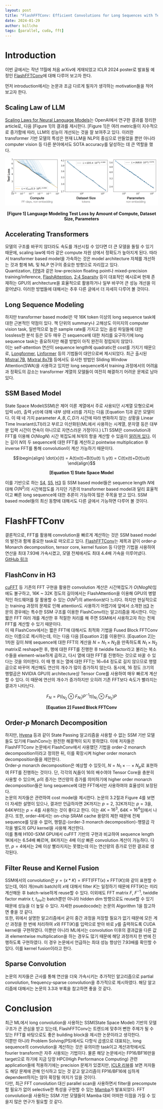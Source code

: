 ```yaml
---
layout: post
title: "FlashFFTConv: Efficient Convolutions for Long Sequences with Tensor Cores"
date: 2024-01-29
author: billcho
tags: [parallel, cuda, fft]
---
```


# Introduction
이번 글에서는 작년 11월에 처음 arXiv에 게재되었고 ICLR 2024 poster로 발표될 예정인 [FlashFFTConv](https://arxiv.org/abs/2311.05908)에 대해 다루어 보고자 한다.

먼저 introduction에서는 논문과 조금 다르게 필자가 생각하는 motivation들을 적어 보고자 한다.

## Scaling Law of LLM
[Scaling Laws for Neural Language Models](https://arxiv.org/abs/2001.08361)는 OpenAI에서 연구한 결과를 정리한 article로, 다음 [Figure 1]의 결과를 제시한다. [Figure 1]은 여러 metric들이 지수적으로 증가함에 따라, LLM의 성능이 개선되는 것을 잘 보여주고 있다. 이러한 transformer 기반 모델의 특성은 현재 LLM을 NLP의 중심으로 만들었을 뿐만 아니라 computer vision 등 다른 분야에서도 SOTA accuracy를 달성하는 데 큰 역할을 했다.

<p align="center"><img src="/assets/images/billcho/scaling-law-for-llm.png"></p>
<center><b>[Figure 1] Language Modeling Test Loss by Amount of Compute, Dataset Size, Parameters</b></center>

## Accelerating Transformers
모델의 구조를 바꾸지 않더라도 속도를 개선시킬 수 있다면 더 큰 모델을 돌릴 수 있기 때문에, scaling law에 따라 같은 compute 자원 상에서 정확도가 높아지게 된다. 따라서 transformer based model을 가속하는 것은 model architecture 자체를 개선하는 것과 함께 ML 및 NLP 연구의 중요한 방향으로 자리잡고 있다.  
Quantization, [FP8](https://arxiv.org/abs/2209.05433)과 같은 low-precision floating point나 mixed-precision training/inference, [FlashAttention](https://arxiv.org/abs/2205.14135), [2:4 Sparsity](https://arxiv.org/abs/2104.08378) 등이 대표적인 예시로써 현재 존재하는 GPU의 architecture을 효율적으로 활용하거나 일부 바꾸어 큰 성능 개선을 이끌어냈다. 이러한 방법들에 대해서는 추후 다른 글에서 더 자세히 다루어 볼 것이다.

## Long Sequence Modeling
하지만 transformer based model은 약 16K token 이상의 long sequence task에 대한 근본적인 약점이 있다. 책 단위의 summary나 고해상도 이미지의 computer vision task, 일반적으로 높은 sample rate를 가지고 있는 음성 파일들에 대한 lossless한 분석 등은 모두 매우 긴 sequence에 대한 처리를 요구하기에 long sequence task는 중요하지만 해결 방법이 아직 완전히 정립되지 않았다.  
이는 self-attention 연산이 sequence length에 quadratic한 cost를 가지기 때문으로, [Longformer](https://arxiv.org/abs/2004.05150), [Linformer](https://arxiv.org/abs/2006.04768) 등의 기법들이 대안으로써 제시되었다. 최근 출시된 [Mistral 7B](https://huggingface.co/mistralai/Mistral-7B-v0.1), [Mixtral 8x7B](https://huggingface.co/mistralai/Mixtral-8x7B-v0.1) 등에서도 유사한 방법인 Sliding Window Attention(SWA)을 사용하고 있지만 long sequence에서 training 과정에서의 어려움과 정확도의 감소는 transformer 계열의 모델들이 여전히 해결하기 어려운 문제로 남아 있다.

## SSM Based Model
State Space Model(SSM)은 제어 이론 계열에서 주로 사용되던 시계열 모형으로써 입력 $u(t)$, 출력 $y(t)$에 대해 내부 상태 $x(t)$를 가지는 다음 [Equation 1]과 같은 모델이다. 이 때 네 가지 parameter $A, B, C, D$가 시간에 따라 변화하지 않는 상황을 Linear Time Invariant(LTI)라고 부르고 이산화된(ML에서 사용하는 시계열, 문자열 등은 대부분 입력 시간이 연속이 아니므로 자연스러운 가정이다.) LTI SSM은 convolution과 FFT를 이용해 $O(NlogN)$ 시간 복잡도에 $N$개의 항을 계산할 수 있음이 [알려져 있다](https://arxiv.org/abs/2102.11417). 이는 길이 $N$의 두 sequence에 대한 FFT를 계산하고 pointwise multiplication 후 inverse FFT를 통해 convolution이 계산 가능하기 때문이다.  

$$\begin{align} \dot{x}(t) = A(t)x(t)+B(t)u(t) \\ y(t) = C(t)x(t)+D(t)u(t) \end{align}$$

<center><b>[Equation 1] State Space Model</b></center>

이를 기반으로 하는 [S4](https://arxiv.org/abs/2111.00396), [S5](https://arxiv.org/abs/2208.04933), [H3](https://arxiv.org/abs/2212.14052) 등 SSM based model들은 sequence length $N$에 대해 $O(N^2)$의 시간복잡도를 가지던 기존의 transformer based model과 달리 효율적이고 빠른 long sequence에 대한 추론이 가능하여 많은 주목을 받고 있다. SSM based model들의 최신 동향에 대해서도 다른 글에서 가능하면 다루어 볼 것이다.

# FlashFFTConv
결론적으로, FFT를 활용해 convolution을 빠르게 계산하는 것은 SSM based model의 발전과 함께 중요한 task로 떠오르고 있다. [FlashFFTConv](https://arxiv.org/abs/2311.05908)는 제목과 같이 order-$p$ Monarch decomposition, tensor core, kernel fusion 등 다양한 기법을 사용하여 연산을 최대 7.93배 가속시켰고, 모델 전체에서도 최대 4.4배 가속을 이루어냈다. [GitHub 링크](https://github.com/HazyResearch/flash-fft-conv)

## FlashConv in H3
[cuFFT](https://developer.nvidia.com/cufft) 등 기존의 FFT 구현을 활용한 convolution 계산은 시간복잡도가 $O(NlogN)$임에도 불구하고, 16K ~ 32K 정도의 길이에서는 FlashAttention을 이용해 GPU의 병렬적인 하드웨어를 잘 활용할 수 있는 $O(N^2)$의 attention보다 느리다. 하지만 현실적으로는 training 과정의 문제로 인해 attention도 사용하기 어렵기에 앞에서 소개한 [H3](https://arxiv.org/abs/2212.14052) 논문의 경우에는 특수한 SSM 구조를 이용한 FlashConv라는 알고리즘을 제시한다. 이는 짧은 FFT 여러 개를 계산한 후 적절한 처리를 해 주면 SSM에서 사용하고자 하는 전체 FFT를 계산할 수 있기 때문이다.  
이 때 FlashConv에서는 짧은 FFT에 대해서도 최적화 기법을 Fused Block FFTConv라는 이름으로 제시하는데, 이는 다음 다음 [Equation 2]를 이용한다. [Equation 2]는 1차원 길이 $N$에 sequence에 대한 FFT의 계산을 $N = N_{1} \times N_{2}$을 만족하도록 $N_{1} \times N_{2}$ matrix로 reshape한 후, 행에 대한 FFT를 진행한 후 twiddle factor라고 불리는 복소수들을 element-wise하게 곱하고, 다시 열에 대한 FFT를 진행하는 것으로 바꿀 수 있다는 것을 의미한다. 이 때 행 또는 열에 대한 FFT는 16~64 정도로 길지 않으므로 행렬곱으로 바꾸어 계산해도 연산의 개수가 많이 증가하지 않는다. 동시에, 16 정도 크기의 행렬곱은 NVIDIA GPU의 architecture상 Tensor Core를 사용하여 매우 빠르게 계산할 수 있다. 이 때문에 연산의 개수가 증가하지만 오히려 기존 FFT보다 속도가 빨라지는 결과가 나타난다.

$$F_{N} = P(I_{N_{2}} \otimes F_{N_{1}})P^{-1}t(I_{N_{1}} \otimes F_{N_{2}})P$$

<center><b>[Equation 2] Fused Block FFTConv</b></center>

## Order-$p$ Monarch Decomposition
하지만, [Hyena](https://arxiv.org/abs/2302.10866) 등과 같이 State Passing 알고리즘을 사용할 수 없는 SSM 기반 모델들도 있기에 FlashConv는 완전한 해결책이 되지 못하였다. 이에 저자들은 FlashFFTConv 논문에서 FlashConv에서 사용했던 기법을 order-$2$ monarch decomposition이라고 정의한 뒤, 이를 확장시켜 higher order monarch decomposition들을 제안한다.  
Order-$p$ monarch decomposition은 예상할 수 있듯이, $N = N_{1} \times \cdots \times N_{p}$로 표현하여 FFT를 진행하는 것이다. 단, 각각의 $N_{i}$들이 16의 배수여야 Tensor Core을 충분히 사용할 수 있으며, $p$의 증가는 연산량의 증가를 의미하기에 higher order monarch decomposition들은 long sequence에 대한 FFT에서만 사용하여야 효율성이 보장된다.  
논문의 저자들은 관련하여 cost model을 제시한다. 논문의 3.2절과 Figure 4를 보면 더 자세한 설명이 있으나, 결과만 언급하자면 2K까지는 $p=2$, 32K까지는 $p=3$을, 64K부터는 $p=4$를 사용하는 것이 좋다고 한다. 이는 4K = $16^3$, 64K = $16^4$임에서 나온다. 또한, order-$4$에서는 on-chip SRAM cache 용량의 제한 때문에 전체 sequence를 담을 수 없어, 행렬곱-(order-$3$ monarch decomposition)-행렬곱 각각을 별도의 GPU kernel을 사용해 계산한다.  
이를 통해 H100-SXM GPU에서 cuFFT 기반의 구현과 비교하여 sequence length 1K에서는 6.54배 빠르며, 8K까지는 4배 이상 빠른 convolution 계산이 가능하다. 다만, $p=4$에서는 2배 이상 빨라지지는 못했는데 이는 연산량의 증가로 인한 결과로 생각된다.

## Filter Reuse and Kernel Fusion
SSM에서의 convolution은 $y = (x * K) = \text{IFFT}(\text{FFT}(x) \times \text{FFT}(K))$와 같이 표현할 수 있는데, 여러 개(multi batch)의 $x$에 대해서 filter $K$는 일정하기 때문에 $\text{FFT}(K)$는 미리 계산해둔 후 batch-wise하게 reuse할 수 있다. 이외에도 FFT matrix $F$, $F^{-1}$, twiddle factor matrix $t$, $t_{inv}$는 batch뿐만 아니라 hidden dim 방향으로도 reuse할 수 있기 때문에 성능을 더 높일 수 있다. 자세한 psuedocode는 논문의 Algorithm 1을 참고하면 좋을 것 같다.  
또한, 위에서 설명한 알고리즘에서 굳이 중간 과정을 저장할 필요가 없기 때문에 모든 계산 과정을 한 번에 처리하여 $x$와 $\text{FFT}(K)$를 입력으로 받아 바로 $y$를 출력하도록 CUDA kernel을 구현하였다. 이뿐만 아니라 ML에서는 convolution 이후의 결과값을 다른 값과 elementwise multiplication을 하는 경우도 많기 때문에 해당 과정까지 한 번에 진행하도록 구현하였다. 이 경우 논문에서 언급하는 최대 성능 향상인 7.93배를 확인할 수 있다. 이를 kernel fusion이라고 한다.

## Sparse Convolution
논문의 저자들은 근사를 통해 연산을 더욱 가속시키는 추가적인 알고리즘으로 partial convolution, frequency-sparse convolution을 추가적으로 제시하였다. 해당 알고리즘에 대해서는 논문의 3.3과 부록을 참고하면 좋을 것 같다.

# Conclusion
최근 ML에서 long convolution을 사용하는 SSM(State Space Model) 기반의 모델 구조가 큰 관심을 받고 있는데, FlashFFTConv는 트렌드에 맞추어 뻔한 주제가 될 수 있는 FFT를 바탕으로도 좋은 building block을 제시한 논문이라고 생각한다.  
이뿐만 아니라 Problem Solving(PS)에서도 다항식 곱셈으로 대표되는, long sequence의 convolution을 계산하는 것은 유의미한 task이고 계산과학에서도 fourier transform은 자주 사용되는 기법이다. 물론 해당 논문에서는 FP16/BF16만을 target으로 하기에 지금 당장 HPC(High Performance Computing) 관련 application들에 적용하기에는 precision 문제가 있겠지만, [ICLR 리뷰](https://openreview.net/forum?id=gPKTTAfYBp)를 보면 저자들도 해당 문제에 관해 인식하고 있는 것 같고 알고리즘이 FP16/BF16에 심하게 dependent하지는 않아 확장될 여지가 있을 것이다.  
다만, 최근 FFT convolution 대신 parallel scan을 사용하면서 filter을 precompute할 필요가 없어 selective한 특성을 구현할 수 있는 [Mamba](https://arxiv.org/abs/2312.00752)가 발표되었다. FFT convolution을 사용하는 SSM 기반 모델들이 Mamba 대비 어떠한 이점을 가질 수 있을지 많은 연구가 필요할 것 같다.
